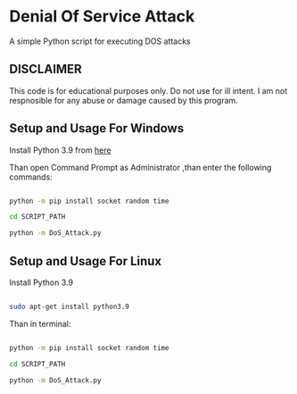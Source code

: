 # Denial Of Service Attack
 A simple Python script for executing DOS attacks

## DISCLAIMER
This code is for educational purposes only. Do not use for ill intent. I am not respnosible for any abuse or damage caused by this program.

## Setup and Usage For Windows

Install Python 3.9 from [here](https://www.python.org/downloads/)

Than open Command Prompt as Administrator ,than enter the following commands:

```bash

python -m pip install socket random time

cd SCRIPT_PATH

python -m DoS_Attack.py

```

## Setup and Usage For Linux

Install Python 3.9

```bash

sudo apt-get install python3.9

```

Than in terminal:

```bash

python -m pip install socket random time

cd SCRIPT_PATH

python -m DoS_Attack.py

```
